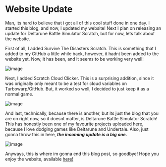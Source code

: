# Website Update
Man, its hard to believe that i got all of this cool stuff done in one day. I started this blog, and now, I updated my website! Next I plan on releasing an update for Deltarune Battle Simulator Scratch, but for now, lets talk about the website.


First of all, I added Survive The Disasters Scratch. This is something that I added to my GitHub a little while back, however, it hadnt been added to the website yet. Now, it has been, and it seems to be working very well!

![image](https://user-images.githubusercontent.com/90058949/151441554-200b1204-f4ab-4306-a3a2-81bf8408dc1c.png)

Next, I added Scratch Cloud Clicker. This is a surprising addition, since it was originally only meant to be a test for cloud variables on Turbowarp/GitHub. But, it worked so well, I decided to just keep it as a normal game.

![image](https://user-images.githubusercontent.com/90058949/151441647-e9db15f6-2ef7-4732-8231-7eaa0f7c9ad7.png)

And last, technically, because there is another, but its just the blog that you are on right now, so it doesnt matter, is Deltarune Battle Simulator Scratch! This has honestly been one of my favourite projects uploaded here, because I love dodging games like Deltarune and Undertale. Also, just gonna throw this in here, ***the incoming update is a big one.***

![image](https://user-images.githubusercontent.com/90058949/151441719-c5f9eff5-f63d-4965-ac23-cf466ffd3042.png)

Anyways, this is where im gonna end this blog post, so goodbye! Hope you enjoy the website, available 
[here!](https://dbshorts.github.io/)
